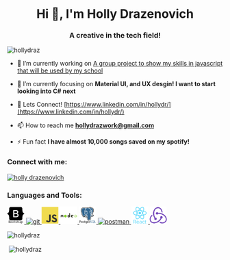 <h1 align="center">Hi 👋, I'm Holly Drazenovich</h1>
<h3 align="center">A creative in the tech field!</h3>

<p align="left"> <img src="https://komarev.com/ghpvc/?username=hollydraz&label=Profile%20views&color=0e75b6&style=flat" alt="hollydraz" /> </p>

- 🔭 I’m currently working on [A group project to show my skills in javascript that will be used by my school](https://github.com/Jbaxend1/prime-vetted)

- 🌱 I’m currently focusing on **Material UI, and UX desgin! I want to start looking into C# next**

- 📝 Lets Connect! [https://www.linkedin.com/in/hollydr/](https://www.linkedin.com/in/hollydr/)

- 📫 How to reach me **hollydrazwork@gmail.com**

- ⚡ Fun fact **I have almost 10,000 songs saved on my spotify!**

<h3 align="left">Connect with me:</h3>
<p align="left">
<a href="https://linkedin.com/in/holly drazenovich" target="blank"><img align="center" src="https://raw.githubusercontent.com/rahuldkjain/github-profile-readme-generator/master/src/images/icons/Social/linked-in-alt.svg" alt="holly drazenovich" height="30" width="40" /></a>
</p>

<h3 align="left">Languages and Tools:</h3>
<p align="left"> <a href="https://getbootstrap.com" target="_blank" rel="noreferrer"> <img src="https://raw.githubusercontent.com/devicons/devicon/master/icons/bootstrap/bootstrap-plain-wordmark.svg" alt="bootstrap" width="40" height="40"/> </a> <a href="https://git-scm.com/" target="_blank" rel="noreferrer"> <img src="https://www.vectorlogo.zone/logos/git-scm/git-scm-icon.svg" alt="git" width="40" height="40"/> </a> <a href="https://developer.mozilla.org/en-US/docs/Web/JavaScript" target="_blank" rel="noreferrer"> <img src="https://raw.githubusercontent.com/devicons/devicon/master/icons/javascript/javascript-original.svg" alt="javascript" width="40" height="40"/> </a> <a href="https://nodejs.org" target="_blank" rel="noreferrer"> <img src="https://raw.githubusercontent.com/devicons/devicon/master/icons/nodejs/nodejs-original-wordmark.svg" alt="nodejs" width="40" height="40"/> </a> <a href="https://www.postgresql.org" target="_blank" rel="noreferrer"> <img src="https://raw.githubusercontent.com/devicons/devicon/master/icons/postgresql/postgresql-original-wordmark.svg" alt="postgresql" width="40" height="40"/> </a> <a href="https://postman.com" target="_blank" rel="noreferrer"> <img src="https://www.vectorlogo.zone/logos/getpostman/getpostman-icon.svg" alt="postman" width="40" height="40"/> </a> <a href="https://reactjs.org/" target="_blank" rel="noreferrer"> <img src="https://raw.githubusercontent.com/devicons/devicon/master/icons/react/react-original-wordmark.svg" alt="react" width="40" height="40"/> </a> <a href="https://redux.js.org" target="_blank" rel="noreferrer"> <img src="https://raw.githubusercontent.com/devicons/devicon/master/icons/redux/redux-original.svg" alt="redux" width="40" height="40"/> </a> </p>

<p><img align="center" src="https://github-readme-stats.vercel.app/api/top-langs?username=hollydraz&show_icons=true&locale=en&layout=compact" alt="hollydraz" /></p>

<p>&nbsp;<img align="center" src="https://github-readme-stats.vercel.app/api?username=hollydraz&show_icons=true&locale=en" alt="hollydraz" /></p>
